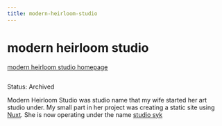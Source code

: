 ```yaml
---
title: modern-heirloom-studio
---
```


# modern heirloom studio

[modern heirloom studio homepage](media/modern-heirloom-studio.png)

```scala mdoc:percentages:modern-heirloom-studio
```

Status: Archived

Modern Heirloom Studio was studio name that my wife started her art studio
under. My small part in her project was creating a static site using
[Nuxt](https://nuxtjs.org). She is now operating under the name
[studio syk](studio-syk.html)

```scala mdoc:tags:modern-heirloom-studio
```
